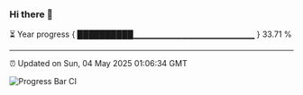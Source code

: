 ### Hi there 👋

⏳ Year progress { ██████████▁▁▁▁▁▁▁▁▁▁▁▁▁▁▁▁▁▁▁▁ } 33.71 %

---

⏰ Updated on Sun, 04 May 2025 01:06:34 GMT

![Progress Bar CI](https://github.com/code-lakshay/GitHub-Actions-Demo/workflows/Progress%20Bar%20CI/badge.svg)
